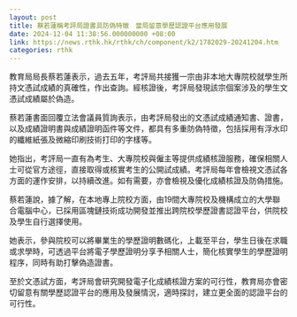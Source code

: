 ```yaml
---
layout: post
title: 蔡若蓮稱考評局證書具防偽特徵　當局留意學歷認證平台應用發展
date: 2024-12-04 11:38:56.000000000 +08:00
link: https://news.rthk.hk/rthk/ch/component/k2/1782029-20241204.htm
categories: rthk
---
```


教育局局長蔡若蓮表示，過去五年，考評局共接獲一宗由非本地大專院校就學生所持文憑試成績的真確性，作出查詢。經核證後，考評局發現該宗個案涉及的學生文憑試成績屬於偽造。

蔡若蓮書面回覆立法會議員質詢表示，由考評局發出的文憑試成績通知書、證書，以及成績證明書與成績證明函件等文件，都具有多重防偽特徵，包括採用有浮水印的纖維紙張及微縮印刷技術打印的字樣等。

她指出，考評局一直有為考生、大專院校與僱主等提供成績核證服務，確保相關人士可從官方途徑，直接取得或核實考生的公開試成績。考評局每年會檢視文憑試各方面的運作安排，以持續改進。如有需要，亦會檢視及優化成績核證及防偽措施。

蔡若蓮說，據了解，在本地專上院校方面，由19間大專院校及機構成立的大學聯合電腦中心，已採用區塊鏈技術成功開發並推出跨院校學歷證書認證平台，供院校及學生自行選擇使用。

她表示，參與院校可以將畢業生的學歷證明數碼化，上載至平台，學生日後在求職或求學時，可透過平台將電子學歷證明分享予相關人士，簡化核實學生的學歷證明程序，同時有助打擊偽造證書。

至於文憑試方面，考評局會研究開發電子化成績核證方案的可行性，教育局亦會密切留意有關學歷認證平台的應用及發展情況，適時探討，建立更全面的認證平台的可行性。
